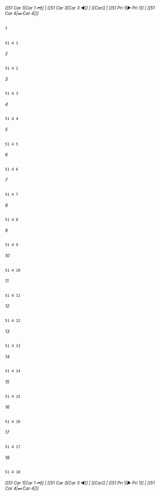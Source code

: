 
###### [[51 Car 1|Car 1 ⏮]] | [[51 Car 3|Car 3 ◀]] | [[Car]] | [[51 Pri 1|▶ Pri 1]] | [[51 Car 4|⏭ Car 4|]]

###### 1
``` verse
51 4 1 
```
###### 2
``` verse
51 4 2 
```
###### 3
``` verse
51 4 3 
```
###### 4
``` verse
51 4 4 
```
###### 5
``` verse
51 4 5 
```
###### 6
``` verse
51 4 6 
```
###### 7
``` verse
51 4 7 
```
###### 8
``` verse
51 4 8 
```
###### 9
``` verse
51 4 9 
```
###### 10
``` verse
51 4 10 
```
###### 11
``` verse
51 4 11 
```
###### 12
``` verse
51 4 12 
```
###### 13
``` verse
51 4 13 
```
###### 14
``` verse
51 4 14 
```
###### 15
``` verse
51 4 15 
```
###### 16
``` verse
51 4 16 
```
###### 17
``` verse
51 4 17 
```
###### 18
``` verse
51 4 18 
```

###### [[51 Car 1|Car 1 ⏮]] | [[51 Car 3|Car 3 ◀]] | [[Car]] | [[51 Pri 1|▶ Pri 1]] | [[51 Car 4|⏭ Car 4|]]

